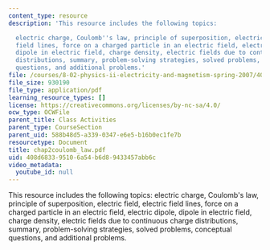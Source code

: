 ```yaml
---
content_type: resource
description: 'This resource includes the following topics:

  electric charge, Coulomb''s law, principle of superposition, electric field, electric
  field lines, force on a charged particle in an electric field, electric dipole,
  dipole in electric field, charge density, electric fields due to continuous charge
  distributions, summary, problem-solving strategies, solved problems, conceptual
  questions, and additional problems.'
file: /courses/8-02-physics-ii-electricity-and-magnetism-spring-2007/408d683395106a54b6d89433457abb6c_chap2coulomb_law.pdf
file_size: 930190
file_type: application/pdf
learning_resource_types: []
license: https://creativecommons.org/licenses/by-nc-sa/4.0/
ocw_type: OCWFile
parent_title: Class Activities
parent_type: CourseSection
parent_uid: 588b48d5-a339-0347-e6e5-b16b0ec1fe7b
resourcetype: Document
title: chap2coulomb_law.pdf
uid: 408d6833-9510-6a54-b6d8-9433457abb6c
video_metadata:
  youtube_id: null
---
```

This resource includes the following topics:
electric charge, Coulomb's law, principle of superposition, electric field, electric field lines, force on a charged particle in an electric field, electric dipole, dipole in electric field, charge density, electric fields due to continuous charge distributions, summary, problem-solving strategies, solved problems, conceptual questions, and additional problems.